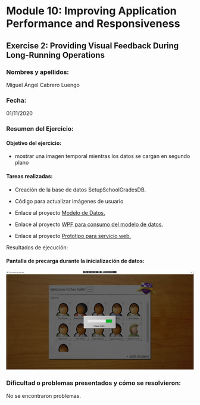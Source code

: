 ﻿# Module 10: Improving Application Performance and Responsiveness
## Exercise 2: Providing Visual Feedback During Long-Running Operations
### Nombres y apellidos:
Miguel Ángel Cabrero Luengo
### Fecha:
01/11/2020
### Resumen del Ejercicio:

#### Objetivo del ejercicio:
- mostrar una imagen temporal mientras los datos se cargan en segundo plano

#### Tareas realizadas:

- Creación de la base de datos SetupSchoolGradesDB.

- Código para actualizar imágenes de usuario
 
- Enlace al proyecto <a href="../Tarea_6_Lab_Mod_10_Ejercicio_2.DataModel">Modelo de Datos.</a>

- Enlace al proyecto <a href="../Tarea_6_Lab_Mod_10_Ejercicio_2.WPF">WPF para consumo del modelo de datos.</a>

- Enlace al proyecto <a href="../Tarea_6_Lab_Mod_10_Ejercicio_2.Web">Prototipo para servicio web.</a>


Resultados de ejecución:

#### Pantalla de precarga durante la inicialización de datos:
<img src="img/01.png">


### Dificultad o problemas presentados y cómo se resolvieron:
No se encontraron problemas.

